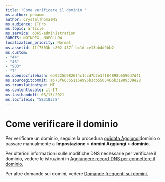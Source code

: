 ```yaml
---
title: 'Come verificare il dominio '
ms.author: pebaum
author: CrystalThomasMS
ms.audience: ITPro
ms.topic: article
ms.service: o365-administration
ROBOTS: NOINDEX, NOFOLLOW
localization_priority: Normal
ms.assetid: 11f7503b-c802-437f-bc1d-ce13bb4d9bb2
ms.custom:
- "44"
- "46"
- "903"
- "7"
ms.openlocfilehash: eb0225b9826f4c1ccd7b2e3ff84898b6596d7d41
ms.sourcegitcommit: ab75f66355116e995b3cb5505465b31989339e28
ms.translationtype: MT
ms.contentlocale: it-IT
ms.lasthandoff: 08/13/2021
ms.locfileid: "58318328"
---
```

# <a name="how-to-verify-your-domain"></a>Come verificare il dominio

Per verificare un dominio, seguire la procedura [guidata Aggiungi](https://admin.microsoft.com/Adminportal#/Domains/Wizard)dominio o passare manualmente a **Impostazione**  >  **domini Aggiungi**  >  **dominio**.

Per ulteriori informazioni sulle modifiche DNS necessarie per verificare il dominio, vedere le istruzioni in [Aggiungere record DNS per connettere il dominio.](https://docs.microsoft.com/microsoft-365/admin/get-help-with-domains/create-dns-records-at-any-dns-hosting-provider)

Per altre domande sui domini, vedere [Domande frequenti sui domini.](https://docs.microsoft.com/microsoft-365/admin/setup/domains-faq)
